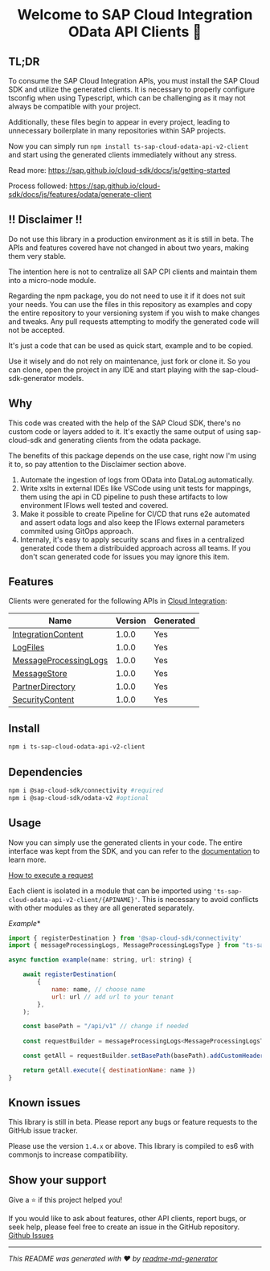 <h1 align="center">Welcome to SAP Cloud Integration OData API Clients 👋</h1>

## TL;DR

To consume the SAP Cloud Integration APIs, you must install the SAP Cloud SDK and utilize the generated clients. It is necessary to properly configure tsconfig when using Typescript, which can be challenging as it may not always be compatible with your project.

Additionally, these files begin to appear in every project, leading to unnecessary boilerplate in many repositories within SAP projects.

Now you can simply run `npm install ts-sap-cloud-odata-api-v2-client` and start using the generated clients immediately without any stress.

Read more: https://sap.github.io/cloud-sdk/docs/js/getting-started

Process followed: https://sap.github.io/cloud-sdk/docs/js/features/odata/generate-client

## !! Disclaimer !!

Do not use this library in a production environment as it is still in beta. The APIs and features covered have not changed in about two years, making them very stable.

The intention here is not to centralize all SAP CPI clients and maintain them into a micro-node module.

Regarding the npm package, you do not need to use it if it does not suit your needs. You can use the files in this repository as examples and copy the entire repository to your versioning system if you wish to make changes and tweaks. Any pull requests attempting to modify the generated code will not be accepted.

It's just a code that can be used as quick start, example and to be copied.

Use it wisely and do not rely on maintenance, just fork or clone it. So you can clone, open the project in any IDE and start playing with
the sap-cloud-sdk-generator models.


## Why

This code was created with the help of the SAP Cloud SDK, there's no custom code or layers added to it. It's exactly the same output of
using sap-cloud-sdk and generating clients from the odata package.

The benefits of this package depends on the use case, right now I'm using it to, so pay attention to the Disclaimer section above.
1. Automate the ingestion of logs from OData into DataLog automatically.
2. Write xslts in external IDEs like VSCode using unit tests for mappings, them using the api in CD pipeline to push these artifacts to
   low environment IFlows well tested and covered.
4. Make it possible to create Pipeline for CI/CD that runs e2e automated and assert odata logs and also keep the IFlows external parameters
   commited using GitOps approach.
5. Internaly, it's easy to apply security scans and fixes in a centralized generated code them a distribuided approach across all teams. If you don't scan generated code for issues you may ignore this item.

## Features

Clients were generated for the following APIs in [Cloud Integration](https://api.sap.com/package/CloudIntegrationAPI/odata):


| Name | Version | Generated |
| ---- | ---- | --------- |
| [IntegrationContent](https://api.sap.com/api/IntegrationContent/resource/Integration_Package_Discover) | 1.0.0 | Yes |
| [LogFiles](https://api.sap.com/api/LogFiles/resource/Log_Files) | 1.0.0 | Yes |
| [MessageProcessingLogs](https://api.sap.com/api/MessageProcessingLogs/resource/Logs) | 1.0.0 | Yes |
| [MessageStore](https://api.sap.com/api/MessageStore/resource/Entries) | 1.0.0 | Yes |
| [PartnerDirectory](https://api.sap.com/api/PartnerDirectory/resource/Alternative_Partners) | 1.0.0 | Yes |
| [SecurityContent](https://api.sap.com/api/SecurityContent/resource/Certificate) | 1.0.0 | Yes |


## Install

```sh
npm i ts-sap-cloud-odata-api-v2-client
```

## Dependencies
```sh
npm i @sap-cloud-sdk/connectivity #required
npm i @sap-cloud-sdk/odata-v2 #optional
```

## Usage

Now you can simply use the generated clients in your code. The entire interface was kept from the SDK, and you can refer to the [documentation](https://sap.github.io/cloud-sdk/docs/js/getting-started) to learn more.

[How to execute a request](https://sap.github.io/cloud-sdk/docs/js/features/odata/execute-request)


Each client is isolated in a module that can be imported using `'ts-sap-cloud-odata-api-v2-client/{APINAME}'`.
This is necessary to avoid conflicts with other modules as they are all generated separately.

*Example**

```js
import { registerDestination } from '@sap-cloud-sdk/connectivity'
import { messageProcessingLogs, MessageProcessingLogsType } from "ts-sap-cloud-odata-api-v2-client/MessageProcessingLogsClient";

async function example(name: string, url: string) {

    await registerDestination(
        {
            name: name, // choose name
            url: url // add url to your tenant
        },
    );

    const basePath = "/api/v1" // change if needed
    
    const requestBuilder = messageProcessingLogs<MessageProcessingLogsType>().messageProcessingLogsApi.requestBuilder().getAll()

    const getAll = requestBuilder.setBasePath(basePath).addCustomHeaders({ 'authorization': `Bearer ...` })

    return getAll.execute({ destinationName: name })
}
```

## Known issues

This library is still in beta. Please report any bugs or feature requests to the GitHub issue tracker.

Please use the version `1.4.x` or above. This library is compiled to es6 with commonjs to increase compatibility.


## Show your support

Give a ⭐️ if this project helped you!

If you would like to ask about features, other API clients, report bugs, or seek help, please feel free to create an issue in the GitHub repository.
[Github Issues](https://github.com/GiuseppeMP/sap-cloud-integration-odata-api-v2-clients/issues/new)

***
_This README was generated with ❤️ by [readme-md-generator](https://github.com/kefranabg/readme-md-generator)_
